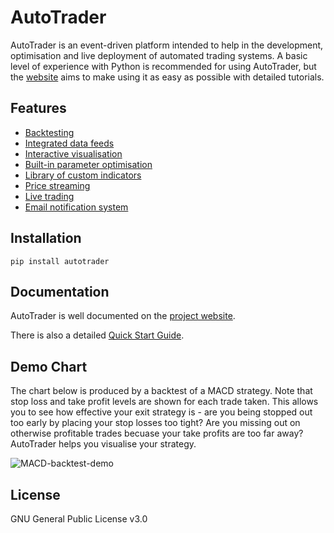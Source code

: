 # AutoTrader
AutoTrader is an event-driven platform intended to help in the development, optimisation and live deployment of automated trading systems. 
A basic level of experience with Python is recommended for using AutoTrader, but the [website](https://kieran-mackle.github.io/AutoTrader) 
aims to make using it as easy as possible with detailed tutorials.

## Features
- [Backtesting](https://kieran-mackle.github.io/AutoTrader/tutorials/backtesting)
- [Integrated data feeds](https://kieran-mackle.github.io/AutoTrader/tutorials/price-data)
- [Interactive visualisation](https://kieran-mackle.github.io/AutoTrader/interactive-visualisation)
- [Built-in parameter optimisation](https://kieran-mackle.github.io/AutoTrader/tutorials/optimisation)
- [Library of custom indicators](https://kieran-mackle.github.io/AutoTrader/docs/indicators)
- [Price streaming](https://kieran-mackle.github.io/AutoTrader/docs/autostream)
- [Live trading](https://kieran-mackle.github.io/AutoTrader/supported-api)
- [Email notification system](https://kieran-mackle.github.io/AutoTrader/docs/emailing)

## Installation
```
pip install autotrader
```
## Documentation
AutoTrader is well documented on the [project website](https://kieran-mackle.github.io/AutoTrader/docs).

There is also a detailed [Quick Start Guide](https://kieran-mackle.github.io/AutoTrader/tutorials/getting-autotrader).

## Demo Chart
The chart below is produced by a backtest of a MACD strategy. Note that stop loss and take profit levels are shown for each trade taken. 
This allows you to see how effective your exit strategy is - are you being stopped out too early by placing your stop losses too tight? 
Are you missing out on otherwise profitable trades becuase your take profits are too far away? AutoTrader helps you visualise your strategy.

![MACD-backtest-demo](https://user-images.githubusercontent.com/60687606/128127659-bf81fdd2-c246-4cd1-b86d-ef624cac50a7.png)

## License
GNU General Public License v3.0
